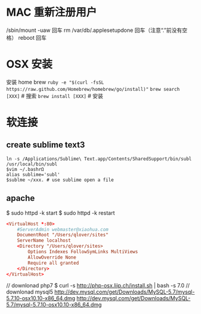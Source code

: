 # MAC 重新注册用户
/sbin/mount -uaw 回车
rm /var/db/.applesetupdone 回车（注意“.”前没有空格）
reboot 回车

# OSX 安装 
安装 home brew 
`ruby -e "$(curl -fsSL https://raw.github.com/Homebrew/homebrew/go/install)"`
`brew search [XXX]` 	# 搜索
`brew install [XXX]`	# 安装


# 软连接

## create sublime text3 
```
ln -s /Applications/Sublime\ Text.app/Contents/SharedSupport/bin/subl /usr/local/bin/subl
$vim ~/.bashrΩ
alias sublime='subl'
$sublme ~/xxx. # use sublime open a file

```


## apache 

$ sudo httpd -k start
$ sudo httpd -k restart

```conf
<VirtualHost *:80>
    #ServerAdmin webmaster@xiaohua.com
    DocumentRoot "/Users/qlover/sites"
    ServerName localhost
    <Directory "/Users/qlover/sites>
        Options Indexes FollowSymLinks MultiViews
        AllowOverride None
        Require all granted
    </Directory>
</VirtualHost>
```

// downlonad php7
$ curl -s http://php-osx.liip.ch/install.sh | bash -s 7.0
// downlonad mysql5
http://dev.mysql.com/get/Downloads/MySQL-5.7/mysql-5.7.10-osx10.10-x86_64.dmg
http://dev.mysql.com/get/Downloads/MySQL-5.7/mysql-5.7.10-osx10.10-x86_64.dmg


